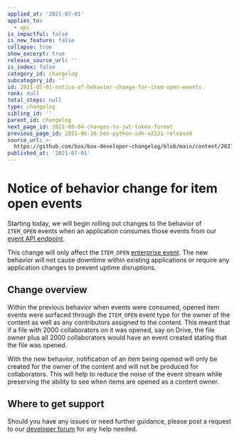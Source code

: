 ```yaml
---
applied_at: '2021-07-01'
applies_to:
  - api
is_impactful: false
is_new_feature: false
collapse: true
show_excerpt: true
release_source_url: ''
is_index: false
category_id: changelog
subcategory_id: ''
id: 2021-07-01-notice-of-behavior-change-for-item-open-events
rank: null
total_steps: null
type: changelog
sibling_id: ''
parent_id: changelog
next_page_id: 2021-08-04-changes-to-jwt-token-format
previous_page_id: 2021-06-16-box-python-sdk-v2121-released
source_url: >-
  https://github.com/box/box-developer-changelog/blob/main/content/2021/07-01-notice-of-behavior-change-for-item-open-events.md
published_at: '2021-07-01'
---
```

# Notice of behavior change for item open events

Starting today, we will begin rolling out changes to the behavior
of `ITEM_OPEN` events when an application consumes those events from our
[event API endpoint][event-apis].

This change will only affect the `ITEM_OPEN` [enterprise event][user-events].
The new behavior will not cause downtime within existing applications or
require any application changes to prevent uptime disruptions.

## Change overview

Within the previous behavior when events were consumed, opened item events were
surfaced through the `ITEM_OPEN` event type for the owner of the content as
well as any contributors assigned to the content. This meant that if a file with
2000 collaborators on it was opened, say on Drive, the file owner plus all
2000 collaborators would have an event created stating that the file was opened.

With the new behavior, notification of an item being opened will only be created
for the owner of the content and will not be produced for collaborators. This
will help to reduce the noise of the event stream while preserving the ability
to see when items are opened as a content owner.

## Where to get support

Should you have any issues or need further guidance, please post a request to
our [developer forum][forum] for any help needed.

[event-apis]: https://developer.box.com/reference/get-events
[user-events]: g://events/for-enterprise
[forum]: https://support.box.com/hc/en-us/community/topics/360001932973-Platform-and-Developer-Forum